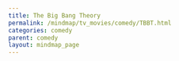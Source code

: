 ```yaml
---
title: The Big Bang Theory
permalink: /mindmap/tv_movies/comedy/TBBT.html
categories: comedy
parent: comedy
layout: mindmap_page
---
```

